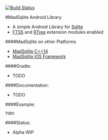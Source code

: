 [![Build Status](https://travis-ci.org/manimaul/madsqlite.svg?branch=master)](https://travis-ci.org/manimaul/madsqlite)

#MadSqlite Android Library

 * A simple Android Library for [Sqlite](https://www.sqlite.org/)
 * [FTS5](https://sqlite.org/fts5.html) and [RTree](https://www.sqlite.org/rtree.html) extension modules enabled

####MadSqlite on other Platforms

 * [MadSqlite C++14](https://github.com/manimaul/madsqlite)
 * [MadSqlite iOS Framework](https://github.com/manimaul/madsqlite-ios)

####Gradle:

* TODO

####Documentation:

* TODO

####Example:

```
TODO
```

####Status:
 * Alpha WIP